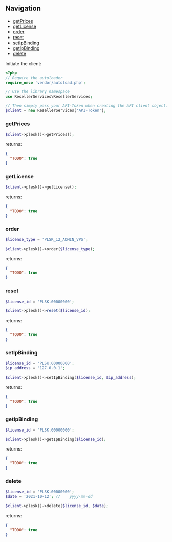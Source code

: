 ## Navigation
* [getPrices](#getprices)
* [getLicense](#getlicense)
* [order](#order)
* [reset](#reset)
* [setIpBinding](#setipbinding)
* [getIpBinding](#getipbinding)
* [delete](#delete)

Initiate the client:
```php
<?php
// Require the autoloader
require_once 'vendor/autoload.php';

// Use the library namespace
use ResellerServices\ResellerServices;

// Then simply pass your API-Token when creating the API client object.
$client = new ResellerServices('API-Token');
```

### getPrices
```php
$client->plesk()->getPrices();
```
returns:
```json
{
  "TODO": true
}
```

### getLicense
```php
$client->plesk()->getLicense();
```
returns:
```json
{
  "TODO": true
}
```

### order
```php
$license_type = 'PLSK_12_ADMIN_VPS';

$client->plesk()->order($license_type);
```
returns:
```json
{
  "TODO": true
}
```

### reset
```php
$license_id = 'PLSK.00000000';

$client->plesk()->reset($license_id);
```
returns:
```json
{
  "TODO": true
}
```

### setIpBinding
```php
$license_id = 'PLSK.00000000';
$ip_address = '127.0.0.1';

$client->plesk()->setIpBinding($license_id, $ip_address);
```
returns:
```json
{
  "TODO": true
}
```

### getIpBinding
```php
$license_id = 'PLSK.00000000';

$client->plesk()->getIpBinding($license_id);
```
returns:
```json
{
  "TODO": true
}
```

### delete
```php
$license_id = 'PLSK.00000000';
$date = '2021-10-12'; //    yyyy-mm-dd

$client->plesk()->delete($license_id, $date);
```
returns:
```json
{
  "TODO": true
}
```